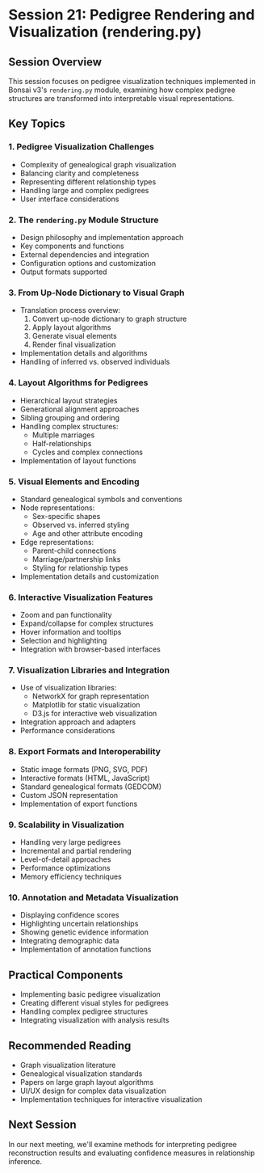 # Session 21: Pedigree Rendering and Visualization (rendering.py)

## Session Overview
This session focuses on pedigree visualization techniques implemented in Bonsai v3's `rendering.py` module, examining how complex pedigree structures are transformed into interpretable visual representations.

## Key Topics

### 1. Pedigree Visualization Challenges
- Complexity of genealogical graph visualization
- Balancing clarity and completeness
- Representing different relationship types
- Handling large and complex pedigrees
- User interface considerations

### 2. The `rendering.py` Module Structure
- Design philosophy and implementation approach
- Key components and functions
- External dependencies and integration
- Configuration options and customization
- Output formats supported

### 3. From Up-Node Dictionary to Visual Graph
- Translation process overview:
  1. Convert up-node dictionary to graph structure
  2. Apply layout algorithms
  3. Generate visual elements
  4. Render final visualization
- Implementation details and algorithms
- Handling of inferred vs. observed individuals

### 4. Layout Algorithms for Pedigrees
- Hierarchical layout strategies
- Generational alignment approaches
- Sibling grouping and ordering
- Handling complex structures:
  - Multiple marriages
  - Half-relationships
  - Cycles and complex connections
- Implementation of layout functions

### 5. Visual Elements and Encoding
- Standard genealogical symbols and conventions
- Node representations:
  - Sex-specific shapes
  - Observed vs. inferred styling
  - Age and other attribute encoding
- Edge representations:
  - Parent-child connections
  - Marriage/partnership links
  - Styling for relationship types
- Implementation details and customization

### 6. Interactive Visualization Features
- Zoom and pan functionality
- Expand/collapse for complex structures
- Hover information and tooltips
- Selection and highlighting
- Integration with browser-based interfaces

### 7. Visualization Libraries and Integration
- Use of visualization libraries:
  - NetworkX for graph representation
  - Matplotlib for static visualization
  - D3.js for interactive web visualization
- Integration approach and adapters
- Performance considerations

### 8. Export Formats and Interoperability
- Static image formats (PNG, SVG, PDF)
- Interactive formats (HTML, JavaScript)
- Standard genealogical formats (GEDCOM)
- Custom JSON representation
- Implementation of export functions

### 9. Scalability in Visualization
- Handling very large pedigrees
- Incremental and partial rendering
- Level-of-detail approaches
- Performance optimizations
- Memory efficiency techniques

### 10. Annotation and Metadata Visualization
- Displaying confidence scores
- Highlighting uncertain relationships
- Showing genetic evidence information
- Integrating demographic data
- Implementation of annotation functions

## Practical Components
- Implementing basic pedigree visualization
- Creating different visual styles for pedigrees
- Handling complex pedigree structures
- Integrating visualization with analysis results

## Recommended Reading
- Graph visualization literature
- Genealogical visualization standards
- Papers on large graph layout algorithms
- UI/UX design for complex data visualization
- Implementation techniques for interactive visualization

## Next Session
In our next meeting, we'll examine methods for interpreting pedigree reconstruction results and evaluating confidence measures in relationship inference.